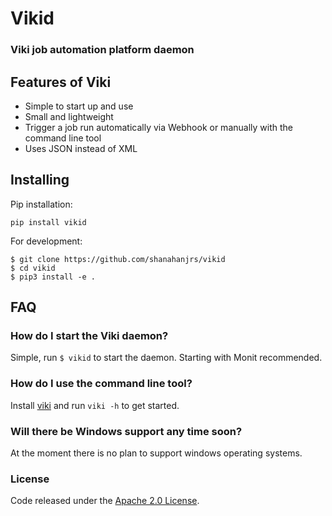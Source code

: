 # Vikid

### Viki job automation platform daemon

## Features of Viki
- Simple to start up and use
- Small and lightweight
- Trigger a job run automatically via Webhook or manually with the command line tool
- Uses JSON instead of XML

## Installing
Pip installation:
```
pip install vikid
```

For development:
```
$ git clone https://github.com/shanahanjrs/vikid
$ cd vikid
$ pip3 install -e .
```

## FAQ

### How do I start the Viki daemon?
Simple, run `$ vikid` to start the daemon. Starting with Monit recommended.

### How do I use the command line tool?
Install [viki](https://github.com/shanahanjrs/vikid) and run `viki -h` to get started.

### Will there be Windows support any time soon?
At the moment there is no plan to support windows operating systems.

### License
Code released under the [Apache 2.0 License](https://github.com/shanahanjrs/viki/blob/master/LICENSE.md).
